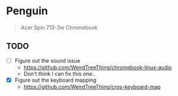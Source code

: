 # Penguin

> Acer Spin 713-3w Chromebook

## TODO

- [ ] Figure out the sound issue
    - https://github.com/WeirdTreeThing/chromebook-linux-audio
    - Don't think I can fix this one..
- [x] Figure out the keyboard mapping
    - https://github.com/WeirdTreeThing/cros-keyboard-map
